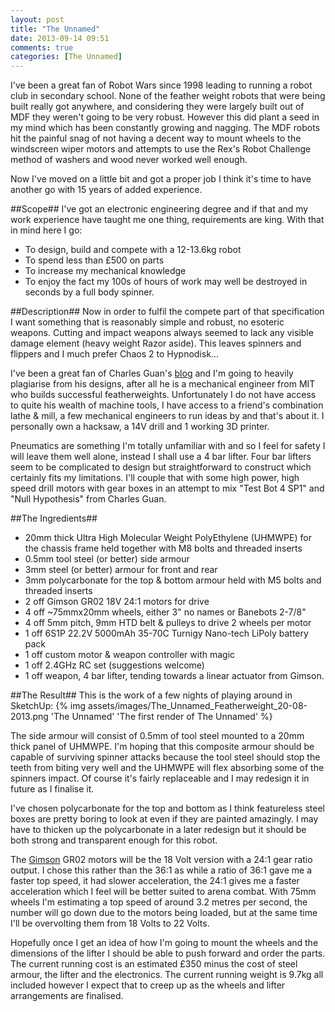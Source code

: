 ```yaml
---
layout: post
title: "The Unnamed"
date: 2013-09-14 09:51
comments: true
categories: [The Unnamed]
---
```

I've been a great fan of Robot Wars since 1998 leading to running a robot club in secondary school. None of the feather weight robots that were being built really got anywhere, and considering they were largely built out of MDF they weren't going to be very robust. However this did plant a seed in my mind which has been constantly growing and nagging. The MDF robots hit the painful snag of not having a decent way to mount wheels to the windscreen wiper motors and attempts to use the Rex's Robot Challenge method of washers and wood never worked well enough.

Now I've moved on a little bit and got a proper job I think it's time to have another go with 15 years of added experience.

##Scope##
I've got an electronic engineering degree and if that and my work experience have taught me one thing, requirements are king. With that in mind here I go:

* To design, build and compete with a 12-13.6kg robot
* To spend less than &pound;500 on parts
* To increase my mechanical knowledge
* To enjoy the fact my 100s of hours of work may well be destroyed in seconds by a full body spinner.

##Description##
Now in order to fulfil the compete part of that specification I want something that is reasonably simple and robust, no esoteric weapons. Cutting and impact weapons always seemed to lack any visible damage element (heavy weight Razor aside). This leaves spinners and flippers and I much prefer Chaos 2 to Hypnodisk...

I've been a great fan of Charles Guan's [blog](http://www.etotheipiplusone.net/) and I'm going to heavily plagiarise from his designs, after all he is a mechanical engineer from MIT who builds successful featherweights. Unfortunately I do not have access to quite his wealth of machine tools, I have access to a friend's combination lathe & mill, a few mechanical engineers to run ideas by and that's about it. I personally own a hacksaw, a 14V drill and 1 working 3D printer.

Pneumatics are something I'm totally unfamiliar with and so I feel for safety I will leave them well alone, instead I shall use a 4 bar lifter. Four bar lifters seem to be complicated to design but straightforward to construct which certainly fits my limitations. I'll couple that with some high power, high speed drill motors with gear boxes in an attempt to mix "Test Bot 4 SP1" and "Null Hypothesis" from Charles Guan.

##The Ingredients##
* 20mm thick Ultra High Molecular Weight PolyEthylene (UHMWPE) for the chassis frame held together with M8 bolts and threaded inserts
* 0.5mm tool steel (or better) side armour
* 3mm steel (or better) armour for front and rear
* 3mm polycarbonate for the top & bottom armour held with M5 bolts and threaded inserts
* 2 off Gimson GR02 18V 24:1 motors for drive
* 4 off ~75mmx20mm wheels, either 3" no names or Banebots 2-7/8"
* 4 off 5mm pitch, 9mm HTD belt & pulleys to drive 2 wheels per motor
* 1 off 6S1P 22.2V 5000mAh 35-70C Turnigy Nano-tech LiPoly battery pack
* 1 off custom motor & weapon controller with magic
* 1 off 2.4GHz RC set (suggestions welcome)
* 1 off weapon, 4 bar lifter, tending towards a linear actuator from Gimson.

##The Result##
This is the work of a few nights of playing around in SketchUp:
{% img assets/images/The_Unnamed_Featherweight_20-08-2013.png 'The Unnamed' 'The first render of The Unnamed' %}

The side armour will consist of 0.5mm of tool steel mounted to a 20mm thick panel of UHMWPE. I'm hoping that this composite armour should be capable of surviving spinner attacks because the tool steel should stop the teeth from biting very well and the UHMWPE will flex absorbing some of the spinners impact. Of course it's fairly replaceable and I may redesign it in future as I finalise it.

I've chosen polycarbonate for the top and bottom as I think featureless steel boxes are pretty boring to look at even if they are painted amazingly. I may have to thicken up the polycarbonate in a later redesign but it should be both strong and transparent enough for this robot.

The [Gimson](http://www.gimsonrobotics.co.uk/) GR02 motors will be the 18 Volt version with a 24:1 gear ratio output. I chose this rather than the 36:1 as while a ratio of 36:1 gave me a faster top speed, it had slower acceleration, the 24:1 gives me a faster acceleration which I feel will be better suited to arena combat. With 75mm wheels I'm estimating a top speed of around 3.2 metres per second, the number will go down due to the motors being loaded, but at the same time I'll be overvolting them from 18 Volts to 22 Volts.

Hopefully once I get an idea of how I'm going to mount the wheels and the dimensions of the lifter I should be able to push forward and order the parts. The current running cost is an estimated &pound;350 minus the cost of steel armour, the lifter and the electronics. The current running weight is 9.7kg all included however I expect that to creep up as the wheels and lifter arrangements are finalised.

